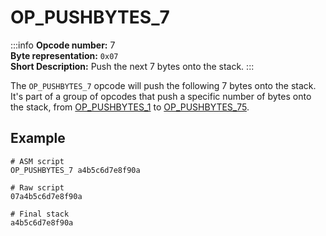 # OP_PUSHBYTES_7
:::info
**Opcode number:** 7  
**Byte representation:** `0x07`  
**Short Description:** Push the next 7 bytes onto the stack. 
:::

The `OP_PUSHBYTES_7` opcode will push the following 7 bytes onto the stack. It's part of a group of opcodes that push a specific number of bytes onto the stack, from [OP_PUSHBYTES_1](./OP_PUSHBYTES_1.md) to [OP_PUSHBYTES_75](./OP_PUSHBYTES_75.md).

## Example
```shell
# ASM script
OP_PUSHBYTES_7 a4b5c6d7e8f90a

# Raw script
07a4b5c6d7e8f90a

# Final stack
a4b5c6d7e8f90a
```
